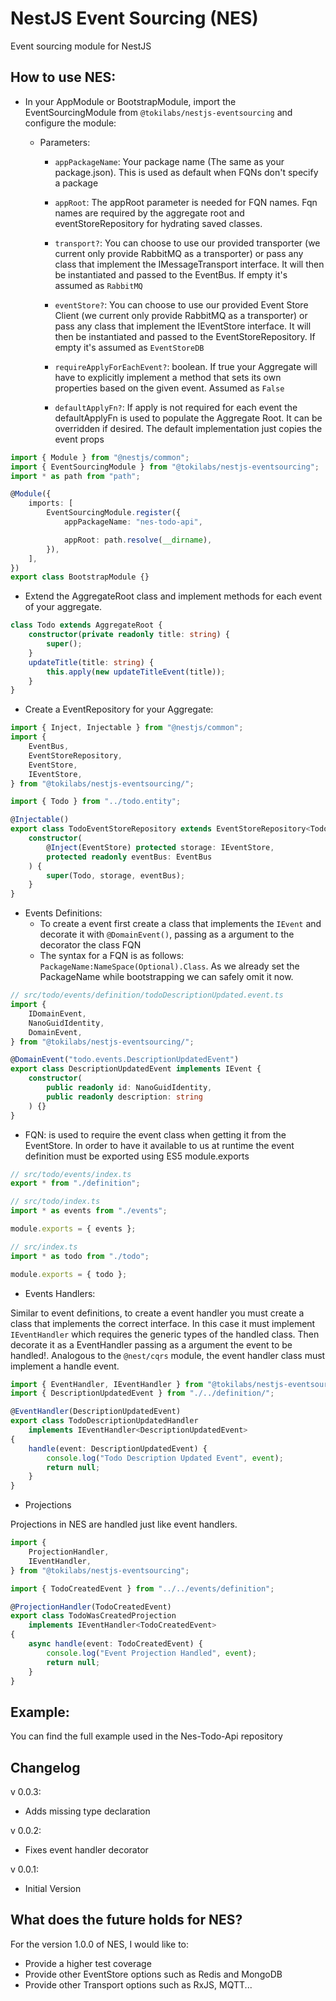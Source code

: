 # NestJS Event Sourcing (NES)

Event sourcing module for NestJS

## How to use NES:

- In your AppModule or BootstrapModule, import the EventSourcingModule from `@tokilabs/nestjs-eventsourcing` and configure the module:

  - Parameters:

    - `appPackageName`: Your package name (The same as your package.json). This is used as default when FQNs don't specify a package

    - `appRoot`: The appRoot parameter is needed for FQN names. Fqn names are required by the aggregate root and eventStoreRepository for hydrating saved classes.

    - `transport?`: You can choose to use our provided transporter (we current only provide RabbitMQ as a transporter) or pass any class that implement the IMessageTransport interface. It will then be instantiated and passed to the EventBus. If empty it's assumed as `RabbitMQ`

    - `eventStore?`: You can choose to use our provided Event Store Client (we current only provide RabbitMQ as a transporter) or pass any class that implement the IEventStore interface. It will then be instantiated and passed to the EventStoreRepository. If empty it's assumed as `EventStoreDB`

    - `requireApplyForEachEvent?`: boolean. If true your Aggregate will have to explicitly implement a method that sets its own properties based on the given event. Assumed as `False`

    - `defaultApplyFn?`: If apply is not required for each event the defaultApplyFn is used to populate the Aggregate Root. It can be overridden if desired. The default implementation just copies the event props

```typescript
import { Module } from "@nestjs/common";
import { EventSourcingModule } from "@tokilabs/nestjs-eventsourcing";
import * as path from "path";

@Module({
	imports: [
		EventSourcingModule.register({
			appPackageName: "nes-todo-api",

			appRoot: path.resolve(__dirname),
		}),
	],
})
export class BootstrapModule {}
```

- Extend the AggregateRoot class and implement methods for each event of your aggregate.

```typescript
class Todo extends AggregateRoot {
	constructor(private readonly title: string) {
		super();
	}
	updateTitle(title: string) {
		this.apply(new updateTitleEvent(title));
	}
}
```

- Create a EventRepository for your Aggregate:

```typescript
import { Inject, Injectable } from "@nestjs/common";
import {
	EventBus,
	EventStoreRepository,
	EventStore,
	IEventStore,
} from "@tokilabs/nestjs-eventsourcing/";

import { Todo } from "../todo.entity";

@Injectable()
export class TodoEventStoreRepository extends EventStoreRepository<Todo> {
	constructor(
		@Inject(EventStore) protected storage: IEventStore,
		protected readonly eventBus: EventBus
	) {
		super(Todo, storage, eventBus);
	}
}
```

- Events Definitions:
  - To create a event first create a class that implements the `IEvent` and decorate it with `@DomainEvent()`, passing as a argument to the decorator the class FQN
  - The syntax for a FQN is as follows: `PackageName:NameSpace(Optional).Class`. As we already set the PackageName while bootstrapping we can safely omit it now.

```typescript
// src/todo/events/definition/todoDescriptionUpdated.event.ts
import {
	IDomainEvent,
	NanoGuidIdentity,
	DomainEvent,
} from "@tokilabs/nestjs-eventsourcing/";

@DomainEvent("todo.events.DescriptionUpdatedEvent")
export class DescriptionUpdatedEvent implements IEvent {
	constructor(
		public readonly id: NanoGuidIdentity,
		public readonly description: string
	) {}
}
```

- FQN: is used to require the event class when getting it from the EventStore. In order to have it available to us at runtime the event definition must be exported using ES5 module.exports

```typescript
// src/todo/events/index.ts
export * from "./definition";
```

```typescript
// src/todo/index.ts
import * as events from "./events";

module.exports = { events };
```

```typescript
// src/index.ts
import * as todo from "./todo";

module.exports = { todo };
```

- Events Handlers:

Similar to event definitions, to create a event handler you must create a class that implements the correct interface. In this case it must implement `IEventHandler` which requires the generic types of the handled class. Then decorate it as a EventHandler passing as a argument the event to be handled!.
Analogous to the `@nest/cqrs` module, the event handler class must implement a handle event.

```typescript
import { EventHandler, IEventHandler } from "@tokilabs/nestjs-eventsourcing";
import { DescriptionUpdatedEvent } from "./../definition/";

@EventHandler(DescriptionUpdatedEvent)
export class TodoDescriptionUpdatedHandler
	implements IEventHandler<DescriptionUpdatedEvent>
{
	handle(event: DescriptionUpdatedEvent) {
		console.log("Todo Description Updated Event", event);
		return null;
	}
}
```

- Projections

Projections in NES are handled just like event handlers.

```typescript
import {
	ProjectionHandler,
	IEventHandler,
} from "@tokilabs/nestjs-eventsourcing";

import { TodoCreatedEvent } from "../../events/definition";

@ProjectionHandler(TodoCreatedEvent)
export class TodoWasCreatedProjection
	implements IEventHandler<TodoCreatedEvent>
{
	async handle(event: TodoCreatedEvent) {
		console.log("Event Projection Handled", event);
		return null;
	}
}
```

## Example:

You can find the full example used in the Nes-Todo-Api repository

## Changelog

v 0.0.3:

- Adds missing type declaration

v 0.0.2:

- Fixes event handler decorator

v 0.0.1:

- Initial Version

## What does the future holds for NES?

For the version 1.0.0 of NES, I would like to:

- Provide a higher test coverage
- Provide other EventStore options such as Redis and MongoDB
- Provide other Transport options such as RxJS, MQTT...
